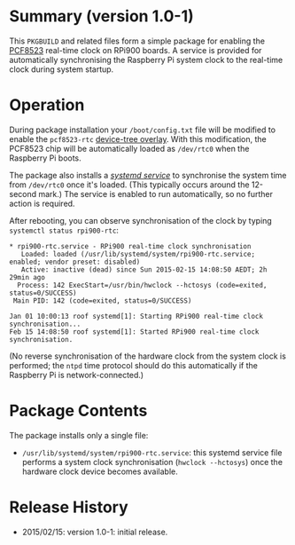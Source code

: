 Summary (version 1.0-1)
=========================

This `PKGBUILD` and related files form a simple package for enabling the [PCF8523](http://www.nxp.com/products/interface_and_connectivity/real_time_clocks/i2c_real_time_clocks_rtc/series/PCF8523.html) real-time clock on RPi900 boards. A service is provided for automatically synchronising the Raspberry Pi system clock to the real-time clock during system startup.

Operation
=========

During package installation your `/boot/config.txt` file will be modified to enable the `pcf8523-rtc` [device-tree overlay](https://github.com/raspberrypi/firmware/tree/master/boot/overlays). With this modification, the PCF8523 chip will be automatically loaded as `/dev/rtc0` when the Raspberry Pi boots.

The package also installs a [*systemd service*](http://crashmag.net/useful-systemd-commands) to synchronise the system time from `/dev/rtc0` once it's loaded. (This typically occurs around the 12-second mark.) The service is enabled to run automatically, so no further action is required.

After rebooting, you can observe synchronisation of the clock by typing `systemctl status rpi900-rtc`:

    * rpi900-rtc.service - RPi900 real-time clock synchronisation
       Loaded: loaded (/usr/lib/systemd/system/rpi900-rtc.service; enabled; vendor preset: disabled)
       Active: inactive (dead) since Sun 2015-02-15 14:08:50 AEDT; 2h 29min ago
      Process: 142 ExecStart=/usr/bin/hwclock --hctosys (code=exited, status=0/SUCCESS)
     Main PID: 142 (code=exited, status=0/SUCCESS)
    
    Jan 01 10:00:13 roof systemd[1]: Starting RPi900 real-time clock synchronisation...
    Feb 15 14:08:50 roof systemd[1]: Started RPi900 real-time clock synchronisation.

(No reverse synchronisation of the hardware clock from the system clock is performed; the `ntpd` time protocol should do this automatically if the Raspberry Pi is network-connected.)

Package Contents
================

The package installs only a single file:

* `/usr/lib/systemd/system/rpi900-rtc.service`: this systemd service file performs a system clock synchronisation (`hwclock --hctosys`) once the hardware clock device becomes available.

Release History
===============

* 2015/02/15: version 1.0-1: initial release.
